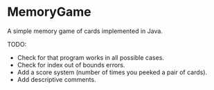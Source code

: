 # MemoryGame
A simple memory game of cards implemented in Java.

TODO:
- Check for that program works in all possible cases.
- Check for index out of bounds errors.
- Add a score system (number of times you peeked a pair of cards).
- Add descriptive comments.

